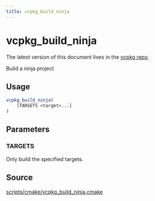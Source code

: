 ```yaml
---
title: vcpkg_build_ninja
---
```


# vcpkg_build_ninja

The latest version of this document lives in the [vcpkg repo](https://github.com/Microsoft/vcpkg/blob/master/docs/maintainers/vcpkg_build_ninja.md).

Build a ninja project

## Usage
```cmake
vcpkg_build_ninja(
    [TARGETS <target>...]
)
```

## Parameters
### TARGETS
Only build the specified targets.

## Source
[scripts/cmake/vcpkg\_build\_ninja.cmake](https://github.com/Microsoft/vcpkg/blob/master/scripts/cmake/vcpkg_build_ninja.cmake)

